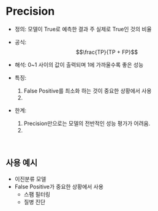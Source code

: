 # Precision

* 정의: 모델이 True로 예측한 결과 주 실제로 True인 것의 비율
* 공식: $$\frac{TP}{TP + FP}$$
* 해석: 0~1 사이의 값이 출력되며 1에 가까울수록 좋은 성능
* 특징:
  1. False Positive를 최소화 하는 것이 중요한 상황에서 사용
  2. 

* 한계:
  1. Precision만으로는 모델의 전반적인 성능 평가가 어려움.
  2. 



<br>

## 사용 예시
* 이진분류 모델
* False Positive가 중요한 상황에서 사용
  * 스팸 필터링
  * 질병 진단
